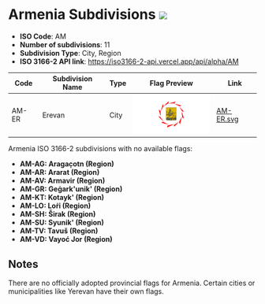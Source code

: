 # Armenia Subdivisions ![](https://flagcdn.com/h40/am.png)

- **ISO Code**: AM
- **Number of subdivisions**: 11
- **Subdivision Type**: City, Region
- **ISO 3166-2 API link**: https://iso3166-2-api.vercel.app/api/alpha/AM

| Code  | Subdivision Name         | Type | Flag Preview | Link |
|-------|--------------------------|--------------| -------------- |----------|
| AM-ER | Erevan | City | <img src='https://raw.githubusercontent.com/amckenna41/iso3166-flags/main/iso3166-2-flags/AM/AM-ER.svg' height='80'> | [AM-ER.svg](https://github.com/amckenna41/iso3166-flags/blob/main/iso3166-2-flags/AM/AM-ER.svg) |

Armenia ISO 3166-2 subdivisions with no available flags:

* **AM-AG: Aragac̣otn (Region)**
* **AM-AR: Ararat (Region)**
* **AM-AV: Armavir (Region)**
* **AM-GR: Geġark'unik' (Region)**
* **AM-KT: Kotayk' (Region)**
* **AM-LO: Loṙi (Region)**
* **AM-SH: Širak (Region)**
* **AM-SU: Syunik' (Region)**
* **AM-TV: Tavuš (Region)**
* **AM-VD: Vayoć Jor (Region)**

## Notes
There are no officially adopted provincial flags for Armenia. Certain cities or municipalities like Yerevan have their own flags.